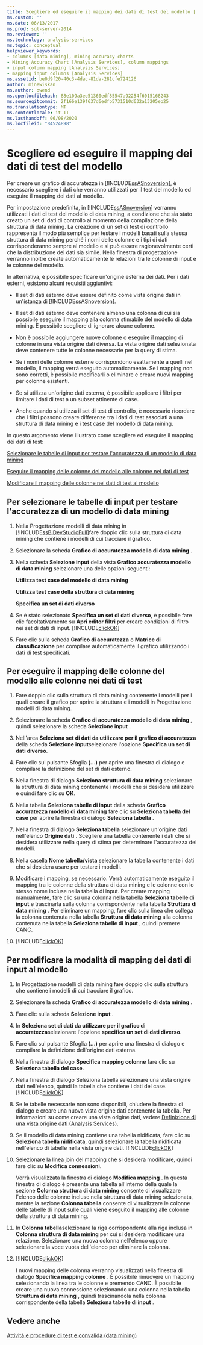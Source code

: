 ```yaml
---
title: Scegliere ed eseguire il mapping dei dati di test del modello | Microsoft Docs
ms.custom: ''
ms.date: 06/13/2017
ms.prod: sql-server-2014
ms.reviewer: ''
ms.technology: analysis-services
ms.topic: conceptual
helpviewer_keywords:
- columns [data mining], mining accuracy charts
- Mining Accuracy Chart [Analysis Services], column mappings
- input column mapping [Analysis Services]
- mapping input columns [Analysis Services]
ms.assetid: be0d9f20-40c3-4dac-81da-281cfe724126
author: minewiskan
ms.author: owend
ms.openlocfilehash: 88e109a3ee51360edf85547a92254f6015168243
ms.sourcegitcommit: 2f166e139f637d6edfb5731510d632a13205eb25
ms.translationtype: MT
ms.contentlocale: it-IT
ms.lasthandoff: 06/08/2020
ms.locfileid: "84524898"
---
```

# <a name="choose-and-map-model-testing-data"></a>Scegliere ed eseguire il mapping dei dati di test del modello
  Per creare un grafico di accuratezza in [!INCLUDE[ssASnoversion](../../includes/ssasnoversion-md.md)], è necessario scegliere i dati che verranno utilizzati per il test del modello ed eseguire il mapping dei dati al modello.  
  
 Per impostazione predefinita, in [!INCLUDE[ssASnoversion](../../includes/ssasnoversion-md.md)] verranno utilizzati i dati di test del modello di data mining, a condizione che sia stato creato un set di dati di controllo al momento della compilazione della struttura di data mining. La creazione di un set di test di controllo rappresenta il modo più semplice per testare i modelli basati sulla stessa struttura di data mining perché i nomi delle colonne e i tipi di dati corrisponderanno sempre al modello e si può essere ragionevolmente certi che la distribuzione dei dati sia simile. Nella finestra di progettazione verranno inoltre create automaticamente le relazioni tra le colonne di input e le colonne del modello.  
  
 In alternativa, è possibile specificare un'origine esterna dei dati. Per i dati esterni, esistono alcuni requisiti aggiuntivi:  
  
-   Il set di dati esterno deve essere definito come vista origine dati in un'istanza di [!INCLUDE[ssASnoversion](../../includes/ssasnoversion-md.md)].  
  
-   Il set di dati esterno deve contenere almeno una colonna di cui sia possibile eseguire il mapping alla colonna stimabile del modello di data mining. È possibile scegliere di ignorare alcune colonne.  
  
-   Non è possibile aggiungere nuove colonne o eseguire il mapping di colonne in una vista origine dati diversa. La vista origine dati selezionata deve contenere tutte le colonne necessarie per la query di stima.  
  
-   Se i nomi delle colonne esterne corrispondono esattamente a quelli nel modello, il mapping verrà eseguito automaticamente. Se i mapping non sono corretti, è possibile modificarli o eliminare e creare nuovi mapping per colonne esistenti.  
  
-   Se si utilizza un'origine dati esterna, è possibile applicare i filtri per limitare i dati di test a un subset attinente di case.  
  
-   Anche quando si utilizza il set di test di controllo, è necessario ricordare che i filtri possono creare differenze tra i dati di test associati a una struttura di data mining e i test case del modello di data mining.  
  
 In questo argomento viene illustrato come scegliere ed eseguire il mapping dei dati di test:  
  
 [Selezionare le tabelle di input per testare l'accuratezza di un modello di data mining](#bkmk_SelectInputs)  
  
 [Eseguire il mapping delle colonne del modello alle colonne nei dati di test](#bkmk_MapColumns)  
  
 [Modificare il mapping delle colonne nei dati di test al modello](#bkmk_ChangeMappings)  
  
##  <a name="to-select-input-tables-to-test-the-accuracy-of-a-mining-model"></a><a name="bkmk_SelectInputs"></a> Per selezionare le tabelle di input per testare l'accuratezza di un modello di data mining  
  
1.  Nella Progettazione modelli di data mining in [!INCLUDE[ssBIDevStudioFull](../../includes/ssbidevstudiofull-md.md)]fare doppio clic sulla struttura di data mining che contiene i modelli di cui tracciare il grafico.  
  
2.  Selezionare la scheda **Grafico di accuratezza modello di data mining** .  
  
3.  Nella scheda **Selezione input** della vista **Grafico accuratezza modello di data mining** selezionare una delle opzioni seguenti:  
  
     **Utilizza test case del modello di data mining**  
  
     **Utilizza test case della struttura di data mining**  
  
     **Specifica un set di dati diverso**  
  
4.  Se è stato selezionato **Specifica un set di dati diverso**, è possibile fare clic facoltativamente su **Apri editor filtri** per creare condizioni di filtro nei set di dati di input. [!INCLUDE[clickOK](../../includes/clickok-md.md)]  
  
5.  Fare clic sulla scheda **Grafico di accuratezza** o **Matrice di classificazione** per compilare automaticamente il grafico utilizzando i dati di test specificati.  
  
##  <a name="to-map-model-columns-to-the-columns-in-the-testing-data"></a><a name="bkmk_MapColumns"></a> Per eseguire il mapping delle colonne del modello alle colonne nei dati di test  
  
1.  Fare doppio clic sulla struttura di data mining contenente i modelli per i quali creare il grafico per aprire la struttura e i modelli in Progettazione modelli di data mining.  
  
2.  Selezionare la scheda **Grafico di accuratezza modello di data mining** , quindi selezionare la scheda **Selezione input** .  
  
3.  Nell'area **Seleziona set di dati da utilizzare per il grafico di accuratezza** della scheda **Selezione input**selezionare l'opzione **Specifica un set di dati diverso**.  
  
4.  Fare clic sul pulsante Sfoglia **(...)** per aprire una finestra di dialogo e compilare la definizione del set di dati esterno.  
  
5.  Nella finestra di dialogo **Seleziona struttura di data mining** selezionare la struttura di data mining contenente i modelli che si desidera utilizzare e quindi fare clic su **OK**.  
  
6.  Nella tabella **Seleziona tabelle di input** della scheda **Grafico accuratezza modello di data mining** fare clic su **Seleziona tabella del case** per aprire la finestra di dialogo **Seleziona tabella** .  
  
7.  Nella finestra di dialogo **Seleziona tabella** selezionare un'origine dati nell'elenco **Origine dati** . Scegliere una tabella contenente i dati che si desidera utilizzare nella query di stima per determinare l'accuratezza dei modelli.  
  
8.  Nella casella **Nome tabella/vista** selezionare la tabella contenente i dati che si desidera usare per testare i modelli.  
  
9. Modificare i mapping, se necessario. Verrà automaticamente eseguito il mapping tra le colonne della struttura di data mining e le colonne con lo stesso nome incluse nella tabella di input. Per creare mapping manualmente, fare clic su una colonna nella tabella **Seleziona tabelle di input** e trascinarla sulla colonna corrispondente nella tabella **Struttura di data mining** . Per eliminare un mapping, fare clic sulla linea che collega la colonna contenuta nella tabella **Struttura di data mining** alla colonna contenuta nella tabella **Seleziona tabelle di input** , quindi premere CANC.  
  
10. [!INCLUDE[clickOK](../../includes/clickok-md.md)]  
  
##  <a name="to-modify-the-way-input-data-is-mapped-to-the-model"></a><a name="bkmk_ChangeMappings"></a>Per modificare la modalità di mapping dei dati di input al modello  
  
1.  In Progettazione modelli di data mining fare doppio clic sulla struttura che contiene i modelli di cui tracciare il grafico.  
  
2.  Selezionare la scheda **Grafico di accuratezza modello di data mining** .  
  
3.  Fare clic sulla scheda **Selezione input** .  
  
4.  In **Seleziona set di dati da utilizzare per il grafico di accuratezza**selezionare l'opzione **specifica un set di dati diverso**.  
  
5.  Fare clic sul pulsante Sfoglia **(...)** per aprire una finestra di dialogo e compilare la definizione dell'origine dati esterna.  
  
6.  Nella finestra di dialogo **Specifica mapping colonne** fare clic su **Seleziona tabella del case**.  
  
7.  Nella finestra di dialogo Seleziona tabella selezionare una vista origine dati nell'elenco, quindi la tabella che contiene i dati del case. [!INCLUDE[clickOK](../../includes/clickok-md.md)]  
  
8.  Se le tabelle necessarie non sono disponibili, chiudere la finestra di dialogo e creare una nuova vista origine dati contenente la tabella. Per informazioni su come creare una vista origine dati, vedere [Definizione di una vista origine dati &#40;Analysis Services&#41;](../multidimensional-models/defining-a-data-source-view-analysis-services.md).  
  
9. Se il modello di data mining contiene una tabella nidificata, fare clic su **Seleziona tabella nidificata**, quindi selezionare la tabella nidificata nell'elenco di tabelle nella vista origine dati. [!INCLUDE[clickOK](../../includes/clickok-md.md)]  
  
10. Selezionare la linea join del mapping che si desidera modificare, quindi fare clic su **Modifica connessioni**.  
  
     Verrà visualizzata la finestra di dialogo **Modifica mapping** . In questa finestra di dialogo è presente una tabella all'interno della quale la sezione **Colonna struttura di data mining** consente di visualizzare l'elenco delle colonne incluse nella struttura di data mining selezionata, mentre la sezione **Colonna tabella** consente di visualizzare le colonne delle tabelle di input sulle quali viene eseguito il mapping alle colonne della struttura di data mining.  
  
11. In **Colonna tabella**selezionare la riga corrispondente alla riga inclusa in **Colonna struttura di data mining** per cui si desidera modificare una relazione. Selezionare una nuova colonna nell'elenco oppure selezionare la voce vuota dell'elenco per eliminare la colonna.  
  
12. [!INCLUDE[clickOK](../../includes/clickok-md.md)]  
  
     I nuovi mapping delle colonna verranno visualizzati nella finestra di dialogo **Specifica mapping colonne** . È possibile rimuovere un mapping selezionando la linea tra le colonne e premendo CANC. È possibile creare una nuova connessione selezionando una colonna nella tabella **Struttura di data mining** , quindi trascinandola nella colonna corrispondente della tabella **Seleziona tabelle di input** .  
  
## <a name="see-also"></a>Vedere anche  
 [Attività e procedure di test e convalida &#40;data mining&#41;](testing-and-validation-tasks-and-how-tos-data-mining.md)  
  
  
